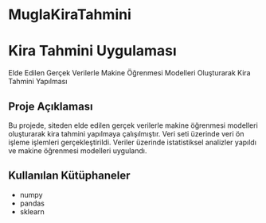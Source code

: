 # MuglaKiraTahmini

# Kira Tahmini Uygulaması
Elde Edilen Gerçek Verilerle Makine Öğrenmesi Modelleri Oluşturarak Kira Tahmini Yapılması

## Proje Açıklaması
Bu projede, siteden elde edilen gerçek verilerle makine öğrenmesi modelleri oluşturarak kira tahmini yapılmaya çalışılmıştır. Veri seti üzerinde veri ön işleme işlemleri gerçekleştirildi. Veriler üzerinde istatistiksel analizler yapıldı ve makine öğrenmesi modelleri uygulandı.

## Kullanılan Kütüphaneler
- numpy
- pandas
- sklearn
